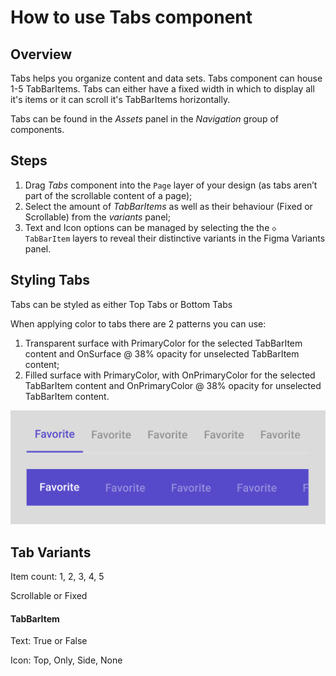 # How to use Tabs component 

## Overview

Tabs helps you organize content and data sets. Tabs component can house 1-5 TabBarItems. Tabs can either have a fixed width in which to display all it's items or it can scroll it's TabBarItems horizontally.

Tabs can be found in the *Assets* panel in the *Navigation* group of components.

## Steps

1. Drag *Tabs* component into the `Page` layer of your design (as tabs aren’t part of the scrollable content of a page);
2. Select the amount of *TabBarItems* as well as their behaviour (Fixed or Scrollable) from the *variants* panel;
3. Text and Icon options can be managed by selecting the the `◇ TabBarItem` layers to reveal their distinctive variants in the Figma Variants panel.

## Styling Tabs

Tabs can be styled as either Top Tabs or Bottom Tabs

When applying color to tabs there are 2 patterns you can use:

1. Transparent surface with PrimaryColor for the selected TabBarItem content and OnSurface @ 38% opacity for unselected TabBarItem content;
2. Filled surface with PrimaryColor, with OnPrimaryColor for the selected TabBarItem content and OnPrimaryColor @ 38% opacity for unselected TabBarItem content.

![](assets/tabs.png)

## Tab Variants

Item count: 1, 2, 3, 4, 5

Scrollable or Fixed

#### TabBarItem

Text: True or False

Icon: Top, Only, Side, None